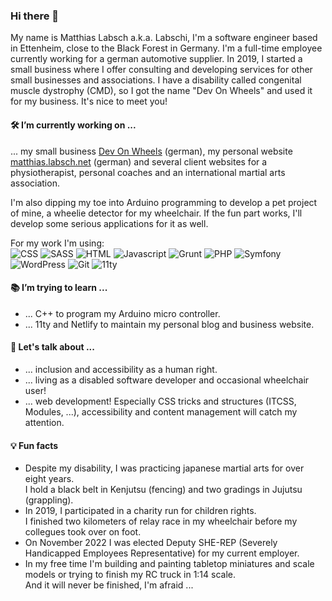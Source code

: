 ### Hi there 👋

My name is Matthias Labsch a.k.a.  Labschi, I'm a software engineer based in Ettenheim, close to the Black Forest 
in Germany. I'm a full-time employee currently working for a german automotive supplier. In 
2019, I started a small business where I offer consulting and developing services for other 
small businesses and associations. I have a disability called congenital muscle dystrophy 
(CMD), so I got the name "Dev On Wheels" and used it for my business. It's nice to meet you! 

#### 🛠 I’m currently working on ...

... my small business [Dev On Wheels](https://www.devonwheels.net) (german), my personal website 
[matthias.labsch.net](https://matthias.labsch.net) (german) and several client websites for a physiotherapist, 
personal coaches and an international martial arts association.

I'm also dipping my toe into Arduino programming to develop a pet project of mine, a 
wheelie detector for my wheelchair. If the fun part works, I'll develop some serious 
applications for it as well.

For my work I'm using:  
<img src="https://img.shields.io/badge/-CSS-%231572B6" alt="CSS" />
<img src="https://img.shields.io/badge/-SASS-%23CC6699" alt="SASS" />
<img src="https://img.shields.io/badge/-HTML-%23E34F26" alt="HTML" />
<img src="https://img.shields.io/badge/-Javascript-%23F7DF1E" alt="Javascript" />
<img src="https://img.shields.io/badge/-Grunt-%23FBA919" alt="Grunt" />
<img src="https://img.shields.io/badge/-PHP-%23777BB4" alt="PHP" />
<img src="https://img.shields.io/badge/-Symfony-%23000000" alt="Symfony" /> 
<img src="https://img.shields.io/badge/-WordPress-%2321759B" alt="WordPress" />
<img src="https://img.shields.io/badge/-Git-%23F05032" alt="Git" />
<img src="https://img.shields.io/badge/-11ty-%23292929" alt="11ty" />

#### 📚 I’m trying to learn ...

- ... C++ to program my Arduino micro controller.
- ... 11ty and Netlify to maintain my personal blog and business website.

#### 💬 Let's talk about ...

- ... inclusion and accessibility as a human right.
- ... living as a disabled software developer and occasional wheelchair user!
- ... web development! Especially CSS tricks and structures (ITCSS, Modules, ...), 
accessibility and content management will catch my attention.

#### 💡 Fun facts

- Despite my disability, I was practicing japanese martial arts for over eight years.  
I hold a black belt in Kenjutsu (fencing) and two gradings in Jujutsu (grappling).
- In 2019, I participated in a charity run for children rights.  
I finished two kilometers of relay race in my wheelchair before my collegues took over on foot.
- On November 2022 I was elected Deputy SHE-REP (Severely Handicapped Employees Representative) for my current employer.
- In my free time I'm building and painting tabletop miniatures and scale models or trying 
to finish my RC truck in 1:14 scale.  
And it will never be finished, I'm afraid ...
